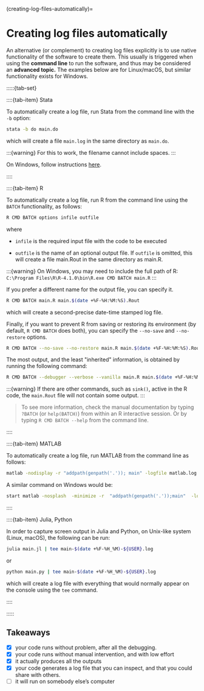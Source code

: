(creating-log-files-automatically)=
# Creating log files automatically

An alternative (or complement) to creating log files explicitly is to use native functionality of the software to create them. This usually is triggered when using the **command line** to run the software, and thus may be considered an **advanced topic.** The examples below are for Linux/macOS, but similar functionality exists for Windows.


:::::{tab-set}


::::{tab-item} Stata

To automatically create a log file, run Stata from the command line with the `-b` option:

```bash
stata -b do main.do
```

which will create a file `main.log` in the same directory as `main.do`. 

:::{warning}
For this to work, the filename cannot include spaces.
:::

On Windows, follow instructions [here](https://www.stata.com/manuals/gswb.pdf#gswB.5).

::::

::::{tab-item} R

To automatically create a log file, run R from the command line using the `BATCH` functionality, as follows:

```bash
R CMD BATCH options infile outfile
```

where

- `infile` is the required input file with the code to be executed

- `outfile` is the name of an optional output file. If `outfile` is omitted, this will create a file main.Rout in the same directory as main.R.


:::{warning}
On Windows, you may need to include the full path of R: `C:\Program Files\R\R-4.1.0\bin\R.exe CMD BATCH main.R`
:::


If you prefer a different name for the output file, you can specify it.

```bash
R CMD BATCH main.R main.$(date +%F-%H:%M:%S).Rout
```

which will create a second-precise date-time stamped log file. 

Finally, if you want to prevent R from saving or restoring its environment (by default, `R CMD BATCH` does both), you can specify the `--no-save` and `--no-restore` options.

```bash
R CMD BATCH --no-save --no-restore main.R main.$(date +%F-%H:%M:%S).Rout
```

The most output, and the least "inherited" information, is obtained by running the following command:

```bash
R CMD BATCH --debugger --verbose --vanilla main.R main.$(date +%F-%H:%M:%S).Rout
```

:::{warning}
If there are other commands, such as `sink()`, active in the R code, the `main.Rout` file will not contain some output.
:::


> To see more information, check the manual documentation by typing
`?BATCH` (or `help(BATCH)`) from within an R interactive session. Or by 
typing `R CMD BATCH --help` from the command line.



::::

::::{tab-item} MATLAB

To automatically create a log file, run MATLAB from the command line as follows:

```bash
matlab -nodisplay -r "addpath(genpath('.')); main" -logfile matlab.log
```

A similar command on Windows would be:

```bash
start matlab -nosplash  -minimize -r  "addpath(genpath('.'));main"  -logfile matlab.log
```

::::

::::{tab-item} Julia, Python

In order to capture screen output in Julia and Python, on Unix-like system (Linux, macOS), the following can be run:

```bash
julia main.jl | tee main-$(date +%F-%H_%M)-${USER}.log
```

or 

```bash
python main.py | tee main-$(date +%F-%H_%M)-${USER}.log
```

which will create a log file with everything that would normally appear on the console using the `tee` command. 

::::

:::::

## Takeaways

- [x] your code runs without problem, after all the debugging.
- [x] your code runs without manual intervention, and with low effort
- [x] it actually produces all the outputs
- [x] your code generates a log file that you can inspect, and that you could share with others.
- [ ] it will run on somebody else’s computer
